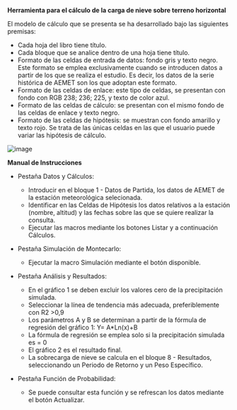 
<b>Herramienta para el cálculo de la carga de nieve sobre terreno horizontal</b>

El modelo de cálculo que se presenta se ha desarrollado bajo las siguientes premisas:
- Cada hoja del libro tiene título.
- Cada bloque que se analice dentro de una hoja tiene título.
- Formato de las celdas de entrada de datos: fondo gris y texto negro. 
  Este formato se emplea exclusivamente cuando se introducen datos a partir de los que se realiza el estudio. 
  Es decir, los datos de la serie histórica de AEMET son los que adoptan este formato.
- Formato de las celdas de enlace: este tipo de celdas, se presentan con fondo con RGB 238; 236; 225, y texto de color azul. 
-	Formato de las celdas de cálculo: se presentan con el mismo fondo de las celdas de enlace y texto negro.
-	Formato de las celdas de hipótesis: se muestran con fondo amarillo y texto rojo. 
  Se trata de las únicas celdas en las que el usuario puede variar las hipótesis de cálculo.
 
![image](https://user-images.githubusercontent.com/108299903/176739536-bcb721d4-7ed8-40b0-b4ca-25729b050395.png)


<b>Manual de Instrucciones</b>

- Pestaña Datos y Cálculos: 
  - Introducir en el bloque 1 - Datos de Partida, los datos de AEMET de la estación meteorológica selecionada.
  - Identificar en las Celdas de Hipótesis los datos relativos a la estación (nombre, altitud) y las fechas sobre las que se quiere realizar la consulta.
  - Ejecutar las macros mediante los botones Listar y a continuación Cálculos.
  
- Pestaña Simulación de Montecarlo:
  - Ejecutar la macro Simulación mediante el botón disponible. 
 
- Pestaña Análisis y Resultados:
  - En el gráfico 1 se deben  excluir los valores cero de la precipitación simulada.
  - Seleccionar la línea de tendencia más adecuada, preferiblemente con R2 >0,9
  - Los parámetros A y B se determinan a partir de la fórmula de regresión  del gráfico 1: Y= A*Ln(x)+B
  - La fórmula de regresión se emplea solo si la precipitación simulada es = 0
  - El gráfico 2 es el resultado final.
  - La sobrecarga de nieve se calcula en el bloque 8 - Resultados, seleccionando un Periodo de Retorno y un Peso Específico.

- Pestaña Función de Probabilidad:
  - Se puede consultar esta función y se refrescan los datos mediante el botón Actualizar.
